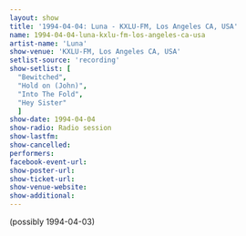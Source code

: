 ```yaml
---
layout: show
title: '1994-04-04: Luna - KXLU-FM, Los Angeles CA, USA'
name: 1994-04-04-luna-kxlu-fm-los-angeles-ca-usa
artist-name: 'Luna'
show-venue: 'KXLU-FM, Los Angeles CA, USA'
setlist-source: 'recording'
show-setlist: [
  "Bewitched",
  "Hold on (John)",
  "Into The Fold",
  "Hey Sister"
  ]
show-date: 1994-04-04
show-radio: Radio session
show-lastfm: 
show-cancelled: 
performers: 
facebook-event-url: 
show-poster-url: 
show-ticket-url: 
show-venue-website: 
show-additional: 
---
```


(possibly 1994-04-03)